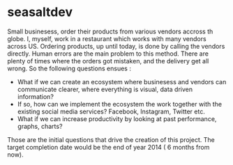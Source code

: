 seasaltdev
==========

Small businesess, order their products from various vendors accross th globe. I, myself, work in a restaurant which works with many vendors across US. Ordering products, up until today, is done by calling the vendors directly. Human errors are the main problem to this method. There are plenty of times where the orders got mistaken, and the delivery get all wrong. So the following questions ensues :

- What if we can create an ecosystem where businesess and vendors can communicate clearer, where everything is visual, data driven information? 
- If so, how can we implement the ecosystem the work together with the existing social media services? Facebook, Instagram, Twitter etc. 
- What if we can increase productivity by looking at past performance, graphs, charts? 

Those are the initial questions that drive the creation of this project. The target completion date would be the end of year 2014 ( 6 months from now). 
